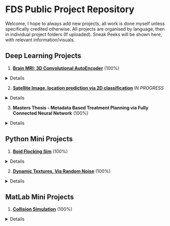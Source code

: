 # FDS Public Project Repository
Welcome, I hope to always add new projects, all work is done myself unless specifically credited otherwise.
All projects are organised by language, then in individual project folders (If uploaded).
Sneak Peeks will be shown here, with relevant information/visuals.

## Deep Learning Projects  
1. [**Brain MRI: 3D Convolutional AutoEncoder**](https://github.com/FDSchaefer/public/tree/master/Deep%20Learning/BRAIN%20MRI) (100%)
<details>
  <summary>Details</summary>
  This project involves the creation of an autoencoder to process 3D brain MRI data via 3 3D convolutions, for a total compression of circa 60%.
  
  It is not uncommon that one of the main limitations of machine learning models is the inability of the host system to handle the large datasets, or the network getting overwhelmed by the number of features. An autoencoder, allows us to use machine learning to compress the image down to a manageable size while maintaining the core feature information which would be needed in future modelling steps.
  
  The network was written in Pytorch, with CUDA compatibility using raw python scripts.
  
  The data acquired from: https://www.insight-journal.org/midas/community/view/21
  
  ![Preview](https://github.com/FDSchaefer/public/blob/master/Deep%20Learning/BRAIN%20MRI/README/gif2.gif)  
  
</details>   
 
2. [**Satellite Image, location prediction via 2D classification**](https://github.com/FDSchaefer/public/tree/master/Deep%20Learning/ClassSat) *IN PROGRESS*
<details>
  <summary>Details</summary>
  With the USA being a large and diverse country in terms of landscapes and environments, it is not unreasonable to assume one could identify states from satellite photography. Inspired by games like Geo-Guesser, where the classification is done by humans, i wanted to experiment to see if this would be possible via a neural network. 
  
  ![Preview](https://github.com/FDSchaefer/public/blob/master/Deep%20Learning/ClassSat/images/RandomSelection.jpg)  
  
  I acquired data from 4 US States, (California-CA, Maine-ME, New Mexico-NM and Florida-FL) via the [USGS Earth Explorer](https://earthexplorer.usgs.gov). By collecting a sample 50 images from each state we ensured a general overview with some variation in landscape and even cityscapes. As the files were encoded in the .jp2 format there was a significant effort to parse the information into more accessible forms, additionally to ensure enough data for training i decided that each HD satellite image (13200x12000x4) would be sampled 20 times (128x128x4) using a random non-repeating sampling algorithm. We additionally set aside 15% of the full size images to keep as final unseen testing data, which were then sampled and stored separately. 
  
  ![Training](https://github.com/FDSchaefer/public/blob/master/Deep%20Learning/ClassSat/images/TrainingData.jpg)
  
  The training and validation sets were split via stratified random sampling at 30% used for validation. We also implemented a mild dropout and some basic data augmentation within the network to avoid overfitting. After 200 epochs of training we found a very acceptable training and validation accuracy of: 98.7% and 98.3%, with the unseen testing set being predicted with 96% accuracy. Showing that our network was generally applicable for these states.
  
  ![Testing](https://github.com/FDSchaefer/public/blob/master/Deep%20Learning/ClassSat/images/Testing.jpg)
  
  Some next steps would be to use the pretrained model to introduce a 5th class, and observe if it would be able to distinguish and maintain its previous training. 
  
</details>  

3. **Masters Thesis - Metadata Based Treatment Planning via Fully Connected Neural Network** (100%)
<details>
  <summary>Details</summary>
  This Projects purpose was to create a fully connected neural network to predict treatment success based on patient metadata and the respective treatment plan that was implemented. Additionally this model was used to optimise treatments by implementing the network into the existing planning software *MatRad*. The project involved full data acquisition, extraction, standardisation, autoencoding and final model creation and subsequent integration.  
  
  **NOTE: Currently being refined for publication, therefore will not be uploaded until then**
  
  [Link 2 Abstract](https://github.com/FDSchaefer/public/blob/master/Deep%20Learning/Treatment%20Planning/Abstract.pdf)
</details>

## Python Mini Projects
1. [**Boid Flocking Sim**](https://github.com/FDSchaefer/public/tree/master/Python%20Projects/FlockingSim)  (100%)
<details>
  <summary>Details</summary>
  This project involved the implementation of a simple Boid Flocking simulation, using the 3 laws. Additional GUI additions were added to allow the user to play around with the simulation, including sliders, buttons and menus for all relevant options. 
  
  ![Preview](https://github.com/FDSchaefer/public/blob/master/README/BoidGif.gif)  
  
</details>

2. [**Dynamic Textures, Via Random Noise**](https://github.com/FDSchaefer/public/tree/master/Python%20Projects/DynamicNoise)  (100%)
<details>
  <summary>Details</summary>
  This project worked on creating dynamic textures via random noise, by layering different noise densities in different ways, to allow for a fast yet always unique experience. Works well as a screensaver/background or animated poster. 
  
  ![Preview](https://github.com/FDSchaefer/public/blob/master/README/Noise.gif)  
  
</details>
  
## MatLab Mini Projects
1. [**Collision Simulation**](https://github.com/FDSchaefer/public/tree/master/MatLab%20Projects/TriangleCollision)  (100%)
<details>
  <summary>Details</summary>
  This project involved the implementation of 2D collision mechanics for randomly placed moving ships. Using the main script one would be able to add or remove the number of ships, and take manual control over the frame updates. 
  
  ![Preview](https://github.com/FDSchaefer/public/blob/master/README/ColliderGif.gif?raw=true)
  
</details>



